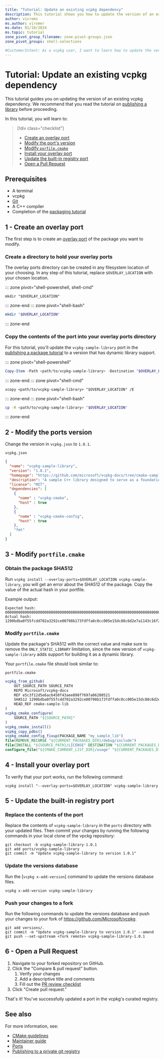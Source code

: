 ```yaml
---
title: "Tutorial: Update an existing vcpkg dependency"
description: This tutorial shows you how to update the version of an existing vcpkg dependency
author: vicroms
ms.author: viromer
ms.date: 01/10/2024
ms.topic: tutorial
zone_pivot_group_filename: zone-pivot-groups.json
zone_pivot_groups: shell-selections

#CustomerIntent: As a vcpkg user, I want to learn how to update the version of an existing vcpkg dependency
---
```


# Tutorial: Update an existing vcpkg dependency

This tutorial guides you on updating the version of an existing vcpkg
dependency.  We recommend that you read the tutorial on [publishing a
library](../get_started/get-started-adding-to-registry.md) before proceeding.

In this tutorial, you will learn to:

> [!div class="checklist"]
> * [Create an overlay port](#1---create-an-overlay-port)
> * [Modify the port's version](#2---modify-the-ports-version)
> * [Modify `porfile.cmake`](#3---modify-portfilecmake)
> * [Install your overlay port](#4---install-your-overlay-port)
> * [Update the built-in registry port](#5---update-the-built-in-registry-port)
> * [Open a Pull Request](#6---open-a-pull-request)

## Prerequisites

* A terminal
* vcpkg
* [Git](<https://git-scm.com/downloads>)
* A C++ compiler
* Completion of the [packaging
  tutorial](../get_started/get-started-packaging.md)

## 1 - Create an overlay port

The first step is to create an [overlay port](../concepts/overlay-ports.md) of
the package you want to modify.

### Create a directory to hold your overlay ports

The overlay ports directory can be created in any filesystem location of your
choosing. In any step of this tutorial, replace `$OVERLAY_LOCATION` with your
chosen location.

::: zone pivot="shell-powershell, shell-cmd"

```console
mkdir "$OVERLAY_LOCATION"
```

::: zone-end
::: zone pivot="shell-bash"

```bash
mkdir "$OVERLAY_LOCATION"
```

::: zone-end

### Copy the contents of the port into your overlay ports directory

For this tutorial, you'll update the `vcpkg-sample-library` port in the
[publishing a package
tutorial](../get_started/get-started-adding-to-registry.md) to a version that
has dynamic library support.

::: zone pivot="shell-powershell"

```powershell
Copy-Item -Path <path/to/vcpkg-sample-library> -Destination "$OVERLAY_LOCATION" -Recurse
```

::: zone-end
::: zone pivot="shell-cmd"

```console
xcopy <path/to/vcpkg-sample-library> "$OVERLAY_LOCATION" /E
```

::: zone-end
::: zone pivot="shell-bash"

```bash
cp -R <path/to/vcpkg-sample-library> "$OVERLAY_LOCATION"
```

::: zone-end

## 2 - Modify the ports version

Change the version in `vcpkg.json` to `1.0.1`.

`vcpkg.json`

```json
{
  "name": "vcpkg-sample-library",
  "version": "1.0.1",
  "homepage": "https://github.com/microsoft/vcpkg-docs/tree/cmake-sample-lib",
  "description": "A sample C++ library designed to serve as a foundational example for a tutorial on packaging libraries with vcpkg.",
  "license": "MIT",
  "dependencies": [
    {
      "name" : "vcpkg-cmake",
      "host" : true
    },
    {
      "name" : "vcpkg-cmake-config",
      "host" : true
    },
    "fmt"
  ]
}
```

## 3 - Modify `portfile.cmake`

### Obtain the package SHA512

Run `vcpkg install --overlay-ports=$OVERLAY_LOCATION vcpkg-sample-library`, you
will get an error about the SHA512 of the package. Copy the value of the actual
hash in your portfile.

Example output:

```Console
Expected hash: 00000000000000000000000000000000000000000000000000000000000000000000000000000000000000000000000000000000000000000000000000000000
Actual hash: 1290bdba0f55fcdd702a3292ce00798b173fdffa0c0cc005e15dc88c6d2e7a1143c16f29fde0647b8bddd01a7c97299cc845f7dff22811a3326cf7c69f5957f3
```

### Modify `portfile.cmake`

Update the package's SHA512 with the correct value and make sure to remove the
`ONLY_STATIC_LIBRARY` limitation, since the new version of
`vcpkg-sample-library` adds support for building it as a dynamic library.

Your `portfile.cmake` file should look similar to:

`portfile.cmake`

```cmake
vcpkg_from_github(
    OUT_SOURCE_PATH SOURCE_PATH
    REPO Microsoft/vcpkg-docs
    REF e5c3f12d5e6ac6450f43aee898f7697a06280521
    SHA512 1290bdba0f55fcdd702a3292ce00798b173fdffa0c0cc005e15dc88c6d2e7a1143c16f29fde0647b8bddd01a7c97299cc845f7dff22811a3326cf7c69f5957f3
    HEAD_REF cmake-sample-lib
)
vcpkg_cmake_configure(
    SOURCE_PATH "${SOURCE_PATH}"
)
vcpkg_cmake_install()
vcpkg_copy_pdbs()
vcpkg_cmake_config_fixup(PACKAGE_NAME "my_sample_lib")
file(REMOVE_RECURSE "${CURRENT_PACKAGES_DIR}/debug/include")
file(INSTALL "${SOURCE_PATH}/LICENSE" DESTINATION "${CURRENT_PACKAGES_DIR}/share/${PORT}" RENAME copyright)
configure_file("${CMAKE_CURRENT_LIST_DIR}/usage" "${CURRENT_PACKAGES_DIR}/share/${PORT}/usage" COPYONLY)
```

## 4 - Install your overlay port

To verify that your port works, run the following command:

`vcpkg install "--overlay-ports=$OVERLAY_LOCATION" vcpkg-sample-library`

## 5 - Update the built-in registry port

### Replace the contents of the port

Replace the contents of `vcpkg-sample-library` in the `ports` directory with
your updated files. Then commit your changes by running the following commands
in your local clone of the vpckg repository:

```Console
git checkout -b vcpkg-sample-library-1.0.1
git add ports/vcpkg-sample-library
git commit -m "Update vcpkg-sample-library to version 1.0.1"
```

### Update the versions database

Run the [`vcpkg x-add-version`] command to update the versions database files.

```Console
vcpkg x-add-version vcpkg-sample-library
```

### Push your changes to a fork

Run the following commands to update the versions database and push your changes
to your fork of <https://github.com/Microsoft/vcpkg>.

```Console
git add versions/.
git commit -m "Update vcpkg-sample-library to version 1.0.1" --amend
git push --set-upstream <fork remote> vcpkg-sample-library-1.0.1
```

## 6 - Open a Pull Request

1. Navigate to your forked repository on GitHub.
1. Click the "Compare & pull request" button.
   1. Verify your changes
   1. Add a descriptive title and comments
   1. Fill out the [PR review checklist](../contributing/pr-review-checklist.md)
1. Click "Create pull request."

That's it! You've successfully updated a port in the vcpkg's curated registry.

## See also

For more information, see:

* [CMake guidelines](../contributing/cmake-guidelines.md)
* [Maintainer guide](../contributing/maintainer-guide.md)
* [Ports](../concepts/ports.md)
* [Publishing to a private git registry](../produce/publish-to-a-git-registry.md)
